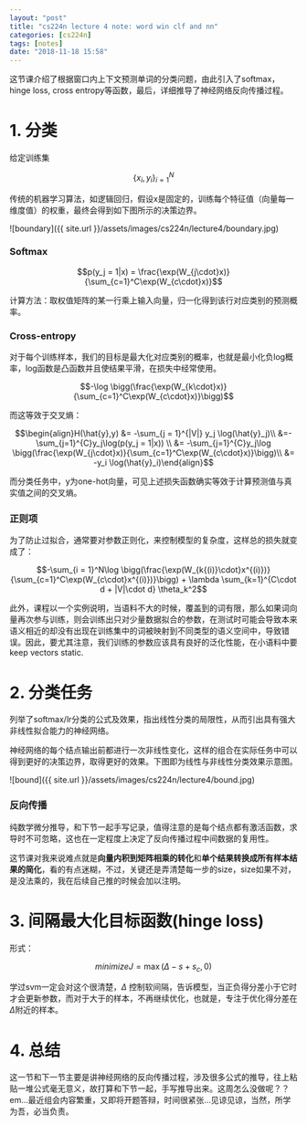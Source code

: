```yaml
---
layout: "post"
title: "cs224n lecture 4 note: word win clf and nn"
categories: [cs224n]
tags: [notes]
date: "2018-11-18 15:58"
---
```


这节课介绍了根据窗口内上下文预测单词的分类问题，由此引入了softmax， hinge loss, cross entropy等函数，最后，详细推导了神经网络反向传播过程。

# 1. 分类

给定训练集

$$\{ x_i, y_i \}_{i=1}^N$$

传统的机器学习算法，如逻辑回归，假设x是固定的，训练每个特征值（向量每一维度值）的权重，最终会得到如下图所示的决策边界。

![boundary]({{ site.url }}/assets/images/cs224n/lecture4/boundary.jpg)

### Softmax

  $$p(y_j = 1|x) = \frac{\exp(W_{j\cdot}x)}{\sum_{c=1}^C\exp(W_{c\cdot}x)}$$

计算方法：取权值矩阵的某一行乘上输入向量，归一化得到该行对应类别的预测概率。

### Cross-entropy

对于每个训练样本，我们的目标是最大化对应类别的概率，也就是最小化负log概率，log函数是凸函数并且使结果平滑，在损失中经常使用。

$$-\log \bigg(\frac{\exp(W_{k\cdot}x)}{\sum_{c=1}^C\exp(W_{c\cdot}x)}\bigg)$$

而这等效于交叉熵：

$$\begin{align}H(\hat{y},y) &= -\sum_{j = 1}^{|V|} y_j \log(\hat{y}_j)\\
&=-\sum_{j=1}^{C}y_j\log(p(y_j = 1|x)) \\
&= -\sum_{j=1}^{C}y_j\log \bigg(\frac{\exp(W_{j\cdot}x)}{\sum_{c=1}^C\exp(W_{c\cdot}x)}\bigg)\\
&= -y_i \log(\hat{y}_i)\end{align}$$

而分类任务中，y为one-hot向量，可见上述损失函数确实等效于计算预测值与真实值之间的交叉熵。

### 正则项

为了防止过拟合，通常要对参数正则化，来控制模型的复杂度，这样总的损失就变成了：

$$-\sum_{i = 1}^N\log \bigg(\frac{\exp(W_{k{(i)}\cdot}x^{(i)})}{\sum_{c=1}^C\exp(W_{c\cdot}x^{(i)})}\bigg) + \lambda \sum_{k=1}^{C\cdot d + |V|\cdot d} \theta_k^2$$

此外，课程以一个实例说明，当语料不大的时候，覆盖到的词有限，那么如果词向量再次参与训练，则会训练出只对少量数据拟合的参数，在测试时可能会导致本来语义相近的却没有出现在训练集中的词被映射到不同类型的语义空间中，导致错误。因此，要尤其注意，我们训练的参数应该具有良好的泛化性能，在小语料中要keep vectors static.

# 2. 分类任务

列举了softmax/lr分类的公式及效果，指出线性分类的局限性，从而引出具有强大非线性拟合能力的神经网络。

神经网络的每个结点输出前都进行一次非线性变化，这样的组合在实际任务中可以得到更好的决策边界，取得更好的效果。下图即为线性与非线性分类效果示意图。

![bound]({{ site.url }}/assets/images/cs224n/lecture4/bound.jpg)

### 反向传播

纯数学微分推导，和下节一起手写记录，值得注意的是每个结点都有激活函数，求导时不可忽略，这也在一定程度上决定了反向传播过程中间数据的复用性。

这节课对我来说难点就是**向量内积到矩阵相乘的转化**和**单个结果转换成所有样本结果的简化**，看的有点迷糊，不过，关键还是弄清楚每一步的size，size如果不对，是没法乘的，我在后续自己推的时候会加以注明。

# 3. 间隔最大化目标函数(hinge loss)

形式：

$$minimize J = \max(\Delta-s+s_c, 0)$$

学过svm一定会对这个很清楚，$\Delta$ 控制软间隔，告诉模型，当正负得分差小于它时才会更新参数，而对于大于的样本，不再继续优化，也就是，专注于优化得分差在 $\Delta$附近的样本。

# 4. 总结

这一节和下一节主要是讲神经网络的反向传播过程，涉及很多公式的推导，往上粘贴一堆公式毫无意义，故打算和下节一起，手写推导出来。这周怎么没做呢？？em...最近组会内容繁重，又即将开题答辩，时间很紧张...见谅见谅，当然，所学为吾，必当负责。
